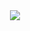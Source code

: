 <div align="center"> <img src="https://metrics.lecoq.io/CJH9805?template=classic&config.timezone=Asia%2FShanghai"> </div>
